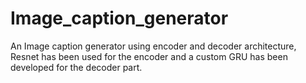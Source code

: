 # Image_caption_generator
An Image caption generator using encoder and decoder architecture, Resnet has been used for the encoder and a custom GRU has been developed for the decoder part.

